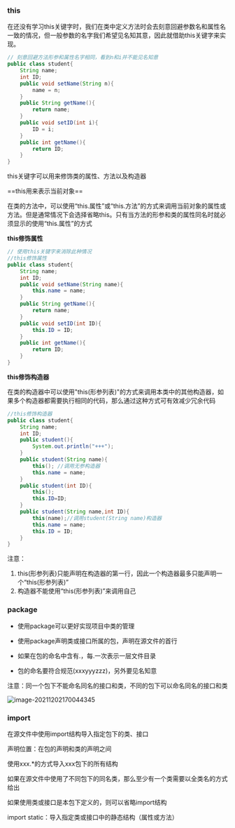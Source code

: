 ### this  

在还没有学习this关键字时，我们在类中定义方法时会去刻意回避参数名和属性名一致的情况，但一般参数的名字我们希望见名知其意，因此就借助this关键字来实现。

```java
// 刻意回避方法形参和属性名字相同，看到n和i并不能见名知意
public class student{
    String name;
    int ID;
    public void setName(String n){
        name = n;
    }
    public String getName(){
        return name;
    }
    public void setID(int i){
        ID = i;
    }
    public int getName(){
        return ID;
    }    
}
```

this关键字可以用来修饰类的属性、方法以及构造器

==this用来表示当前对象==

在类的方法中，可以使用“this.属性”或“this.方法”的方式来调用当前对象的属性或方法。但是通常情况下会选择省略this。只有当方法的形参和类的属性同名时就必须显示的使用“this.属性”的方式

**this修饰属性**

```java
// 使用this关键字来消除此种情况
//this修饰属性
public class student{
    String name;
    int ID;
    public void setName(String name){
        this.name = name;
    }
    public String getName(){
        return name;
    }
    public void setID(int ID){
        this.ID = ID;
    }
    public int getName(){
        return ID;
    }    
}
```

**this修饰构造器**

 在类的构造器中可以使用"this(形参列表)"的方式来调用本类中的其他构造器，如果多个构造器都需要执行相同的代码，那么通过这种方式可有效减少冗余代码

```java
//this修饰构造器
public class student{
    String name;
    int ID;
    public student(){
        System.out.println("+++");
    }
    public student(String name){
        this(); //调用无参构造器
        this.name = name;
    }
    public student(int ID){
        this();
        this.ID=ID;
    }
    public student(String name,int ID){
        this(name);//调用student(String name)构造器
        this.name = name;
        this.ID = ID;
    }
}
```

注意：

1. this(形参列表)只能声明在构造器的第一行，因此一个构造器最多只能声明一个“this(形参列表)”
2. 构造器不能使用“this(形参列表)”来调用自己

### package

- 使用package可以更好实现项目中类的管理


- 使用package声明类或接口所属的包，声明在源文件的首行


-  如果在包的命名中含有.，每.一次表示一层文件目录
- 包的命名要符合规范(xxxyyyzzz)，另外要见名知意

注意：同一个包下不能命名同名的接口和类，不同的包下可以命名同名的接口和类

![image-20211202170044345](%E5%85%B3%E9%94%AE%E5%AD%97this.assets/image-20211202170044345.png)

### import

在源文件中使用import结构导入指定包下的类、接口

声明位置：在包的声明和类的声明之间

使用xxx.*的方式导入xxx包下的所有结构

如果在源文件中使用了不同包下的同名类，那么至少有一个类需要以全类名的方式给出

如果使用类或接口是本包下定义的，则可以省略import结构

import static：导入指定类或接口中的静态结构（属性或方法）

